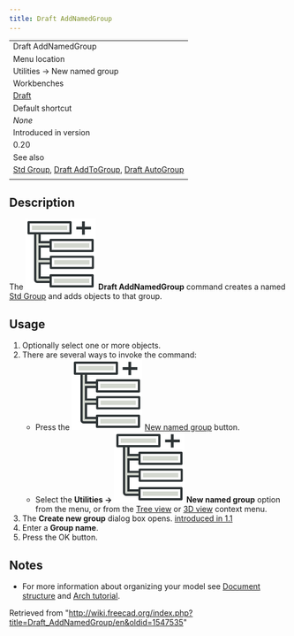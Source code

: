 ```yaml
---
title: Draft AddNamedGroup
---
```


|                                                                                                                                                      |
| ---------------------------------------------------------------------------------------------------------------------------------------------------- |
| Draft AddNamedGroup                                                                                                                                  |
| Menu location                                                                                                                                        |
| Utilities → New named group                                                                                                                          |
| Workbenches                                                                                                                                          |
| [Draft](/Draft_Workbench "Draft Workbench")                                                                                                          |
| Default shortcut                                                                                                                                     |
| _None_                                                                                                                                               |
| Introduced in version                                                                                                                                |
| 0.20                                                                                                                                                 |
| See also                                                                                                                                             |
| [Std Group](/Std_Group "Std Group"), [Draft AddToGroup](/Draft_AddToGroup "Draft AddToGroup"), [Draft AutoGroup](/Draft_AutoGroup "Draft AutoGroup") |
|                                                                                                                                                      |

## Description

The ![](/src/assets/images/Draft_AddNamedGroup.svg) **Draft AddNamedGroup** command creates a named [Std Group](/Std_Group "Std Group") and adds objects to that group.

## Usage

1. Optionally select one or more objects.
2. There are several ways to invoke the command:
   - Press the ![](/src/assets/images/Draft_AddNamedGroup.svg) [New named group](/Draft_AddNamedGroup "Draft AddNamedGroup") button.
   - Select the **Utilities → ![](/src/assets/images/Draft_AddNamedGroup.svg) New named group** option from the menu, or from the [Tree view](/Tree_view "Tree view") or [3D view](/3D_view "3D view") context menu.
3. The **Create new group** dialog box opens. [introduced in 1.1](/Release_notes_1.1 "Release notes 1.1")
4. Enter a **Group name**.
5. Press the OK button.

## Notes

- For more information about organizing your model see [Document structure](/Document_structure "Document structure") and [Arch tutorial](/Arch_tutorial#Organizing_your_model "Arch tutorial").

Retrieved from "<http://wiki.freecad.org/index.php?title=Draft_AddNamedGroup/en&oldid=1547535>"
